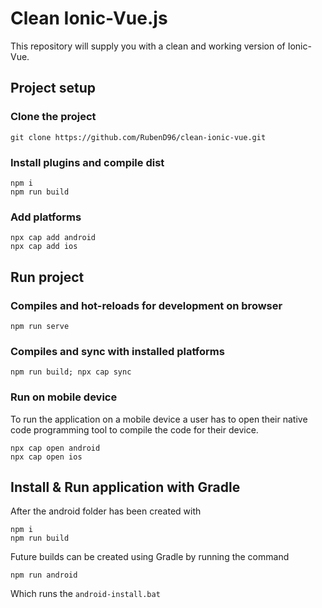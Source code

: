 # Clean Ionic-Vue.js
This repository will supply you with a clean and working version of Ionic-Vue.

## Project setup
### Clone the project
```
git clone https://github.com/RubenD96/clean-ionic-vue.git
```
### Install plugins and compile dist
```
npm i
npm run build
```
### Add platforms
```
npx cap add android
npx cap add ios
```

## Run project
### Compiles and hot-reloads for development on browser
```
npm run serve
```

### Compiles and sync with installed platforms
```
npm run build; npx cap sync
```

### Run on mobile device
To run the application on a mobile device a user has to open their native code programming tool to compile the code for their device.
```
npx cap open android
npx cap open ios
```

## Install & Run application with Gradle
After the android folder has been created with
```
npm i
npm run build
```
Future builds can be created using Gradle by running the command
```
npm run android
```
Which runs the `android-install.bat`
